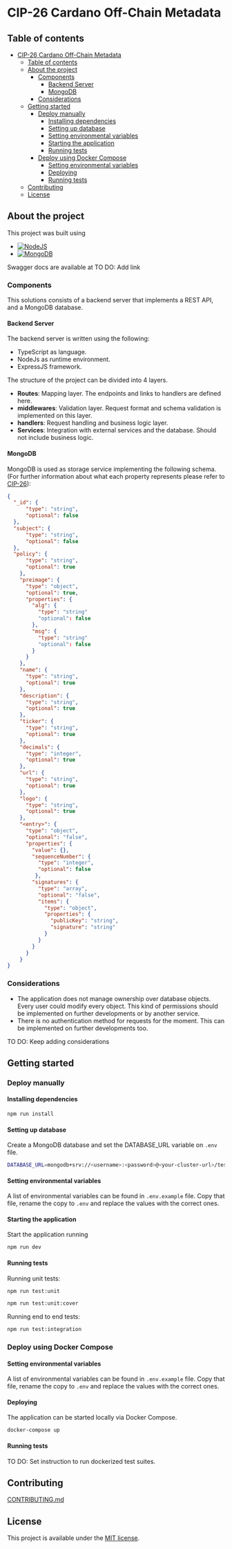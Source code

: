 # CIP-26 Cardano Off-Chain Metadata

## Table of contents

- [CIP-26 Cardano Off-Chain Metadata](#cip-26-cardano-off-chain-metadata)
  - [Table of contents](#table-of-contents)
  - [About the project](#about-the-project)
    - [Components](#components)
      - [Backend Server](#backend-server)
      - [MongoDB](#mongodb)
    - [Considerations](#considerations)
  - [Getting started](#getting-started)
    - [Deploy manually](#deploy-manually)
      - [Installing dependencies](#installing-dependencies)
      - [Setting up database](#setting-up-database)
      - [Setting environmental variables](#setting-environmental-variables)
      - [Starting the application](#starting-the-application)
      - [Running tests](#running-tests)
    - [Deploy using Docker Compose](#deploy-using-docker-compose)
      - [Setting environmental variables](#setting-environmental-variables-1)
      - [Deploying](#deploying)
      - [Running tests](#running-tests-1)
  - [Contributing](#contributing)
  - [License](#license)

## About the project

This project was built using

- [![NodeJS][nodejs]][nodejs-url]
- [![MongoDB][mongodb]][mongodb-url]

Swagger docs are available at TO DO: Add link

### Components

This solutions consists of a backend server that implements a REST API, and a MongoDB database.

#### Backend Server

The backend server is written using the following:
  - TypeScript as language.
  - NodeJs as runtime environment.
  - ExpressJS framework.

The structure of the project can be divided into 4 layers.

* **Routes**: Mapping layer. The endpoints and links to handlers are defined here.
* **middlewares**: Validation layer. Request format and schema validation is implemented on this layer.
* **handlers**: Request handling and business logic layer.
* **Services**: Integration with external services and the database. Should not include business logic.

#### MongoDB

MongoDB is used as storage service implementing the following schema. (For further information about what each property represents please refer to [CIP-26](https://cips.cardano.org/cips/cip26/)):

```json
{
  "_id": {
      "type": "string",
      "optional": false
  },
  "subject": {
      "type": "string",
      "optional": false
  }, 
  "policy": {
      "type": "string",
      "optional": true
    },
    "preimage": {
      "type": "object",
      "optional": true,
      "properties": {
        "alg": {
          "type": "string"
          "optional": false
        },
        "msg": {
          "type": "string"
          "optional": false
        }
      }
    },
    "name": {
      "type": "string",
      "optional": true
    },
    "description": {
      "type": "string",
      "optional": true
    },
    "ticker": {
      "type": "string",
      "optional": true
    },
    "decimals": {
      "type": "integer",
      "optional": true
    },
    "url": {
      "type": "string",
      "optional": true
    },
    "logo": {
      "type": "string",
      "optional": true
    },
    "<entry>": {
      "type": "object",
      "optional": "false",
      "properties": {
        "value": {},
        "sequenceNumber": { 
          "type": "integer",
          "optional": false
         },
        "signatures": { 
          "type": "array",
          "optional": "false",
          "items": {
            "type": "object",
            "properties": {
              "publicKey": "string",
              "signature": "string"
            }
          }
        }
      }
    }
}
```

### Considerations

- The application does not manage ownership over database objects. Every user could modify every object. This kind of permissions should be implemented on further developments or by another service.
- There is no authentication method for requests for the moment. This can be implemented on further developments too.

TO DO: Keep adding considerations
  
## Getting started

### Deploy manually

#### Installing dependencies

```bash
npm run install
```

#### Setting up database

Create a MongoDB database and set the DATABASE_URL variable on `.env` file.

```bash
DATABASE_URL=mongodb+srv://<username>:<password>@<your-cluster-url>/test?retryWrites=true&w=majority
```

#### Setting environmental variables

A list of environmental variables can be found in `.env.example` file.
Copy that file, rename the copy to `.env` and replace the values with the correct ones.

#### Starting the application

Start the application running

```bash
npm run dev
```

#### Running tests

Running unit tests:

```bash
npm run test:unit
```

```bash
npm run test:unit:cover
```

Running end to end tests:

```bash
npm run test:integration
```

### Deploy using Docker Compose

#### Setting environmental variables

A list of environmental variables can be found in `.env.example` file.
Copy that file, rename the copy to `.env` and replace the values with the correct ones.

#### Deploying

The application can be started locally via Docker Compose.

```bash
docker-compose up
```

#### Running tests

TO DO: Set instruction to run dockerized test suites.

## Contributing

[CONTRIBUTING.md](./docs/CONTRIBUTING.md)

## License

This project is available under the [MIT license](https://opensource.org/licenses/MIT).

[mongodb]: https://img.shields.io/badge/mongodb-ffffff?style=for-the-badge&logo=mongodb&logoColor=green
[mongodb-url]: https://www.mongodb.com/
[nodejs]: https://img.shields.io/badge/node.js-339933?style=for-the-badge&logo=nodedotjs&logoColor=white
[nodejs-url]: https://nodejs.org/en/
